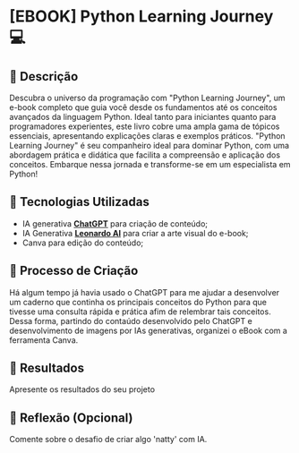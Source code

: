 # [EBOOK] Python Learning Journey 💻

## 📒 Descrição
Descubra o universo da programação com "Python Learning Journey", um e-book completo que guia você desde os fundamentos até os conceitos avançados da linguagem Python. Ideal tanto para iniciantes quanto para programadores experientes, este livro cobre uma ampla gama de tópicos essenciais, apresentando explicações claras e exemplos práticos. "Python Learning Journey" é seu companheiro ideal para dominar Python, com uma abordagem prática e didática que facilita a compreensão e aplicação dos conceitos. Embarque nessa jornada e transforme-se em um especialista em Python!

## 🤖 Tecnologias Utilizadas
- IA generativa **[ChatGPT](https://chat.openai.com)** para criação de conteúdo;
- IA Generativa **[Leonardo AI](https://leonardo.ai)** para criar a arte visual do e-book;
- Canva para edição do conteúdo;

## 🧐 Processo de Criação
Há algum tempo já havia usado o ChatGPT para me ajudar a desenvolver um caderno que continha os principais conceitos do Python para que tivesse uma consulta rápida e prática afim de relembrar tais conceitos. Dessa forma, partindo do contaúdo desenvolvido pelo ChatGPT e desenvolvimento de imagens por IAs generativas, organizei o eBook com a ferramenta Canva.

## 🚀 Resultados
Apresente os resultados do seu projeto

## 💭 Reflexão (Opcional)
Comente sobre o desafio de criar algo 'natty' com IA.
